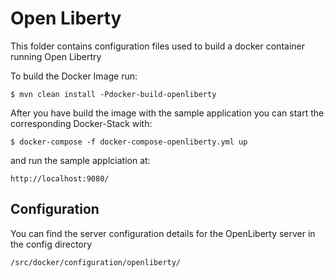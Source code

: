 # Open Liberty

This folder contains configuration files used to build a docker container running Open Libertry

To build the Docker Image run:

	$ mvn clean install -Pdocker-build-openliberty
	
After you have build the image with the sample application you can start the corresponding Docker-Stack with:

	$ docker-compose -f docker-compose-openliberty.yml up
	
and run the sample applciation at:

	http://localhost:9080/


## Configuration

You can find the server configuration details for the OpenLiberty server in the config directory

	/src/docker/configuration/openliberty/

	